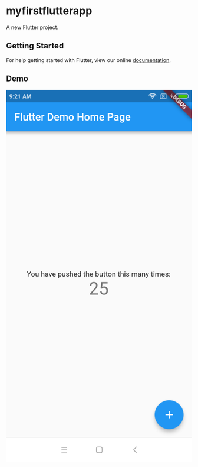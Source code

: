 # myfirstflutterapp

A new Flutter project.

## Getting Started

For help getting started with Flutter, view our online
[documentation](https://flutter.io/).

## Demo

![myfirstflutterapp](https://github.com/Thilagavathi1/MyFirstFlutterApp/blob/master/Screenshot_2018-11-13-09-21-42-233_com.example.myfirstflutterapp.png
)



